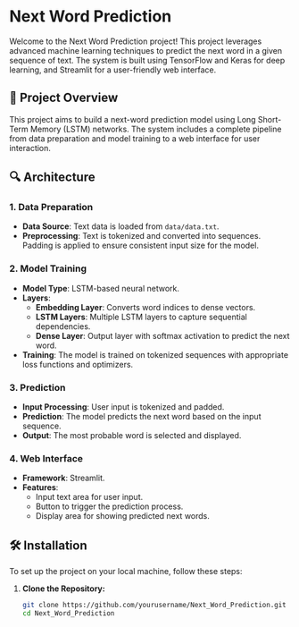 # Next Word Prediction

Welcome to the Next Word Prediction project! This project leverages advanced machine learning techniques to predict the next word in a given sequence of text. The system is built using TensorFlow and Keras for deep learning, and Streamlit for a user-friendly web interface.

## 📂 Project Overview

This project aims to build a next-word prediction model using Long Short-Term Memory (LSTM) networks. The system includes a complete pipeline from data preparation and model training to a web interface for user interaction.

## 🔍 Architecture

### 1. **Data Preparation**
   - **Data Source**: Text data is loaded from `data/data.txt`.
   - **Preprocessing**: Text is tokenized and converted into sequences. Padding is applied to ensure consistent input size for the model.

### 2. **Model Training**
   - **Model Type**: LSTM-based neural network.
   - **Layers**:
     - **Embedding Layer**: Converts word indices to dense vectors.
     - **LSTM Layers**: Multiple LSTM layers to capture sequential dependencies.
     - **Dense Layer**: Output layer with softmax activation to predict the next word.
   - **Training**: The model is trained on tokenized sequences with appropriate loss functions and optimizers.

### 3. **Prediction**
   - **Input Processing**: User input is tokenized and padded.
   - **Prediction**: The model predicts the next word based on the input sequence.
   - **Output**: The most probable word is selected and displayed.

### 4. **Web Interface**
   - **Framework**: Streamlit.
   - **Features**:
     - Input text area for user input.
     - Button to trigger the prediction process.
     - Display area for showing predicted next words.

## 🛠️ Installation

To set up the project on your local machine, follow these steps:

1. **Clone the Repository:**

   ```bash
   git clone https://github.com/yourusername/Next_Word_Prediction.git
   cd Next_Word_Prediction
